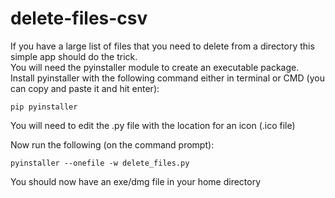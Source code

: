 # delete-files-csv
If you have a large list of files that you need to delete from a directory this simple app should do the trick.  
You will need the pyinstaller module to create an executable package.  
Install pyinstaller with the following command either in terminal or CMD (you can copy and paste it and hit enter):  

   `pip pyinstaller`  
   
You will need to edit the .py file with the location for an icon (.ico file)

Now run the following (on the command prompt):  

    pyinstaller --onefile -w delete_files.py  

You should now have an exe/dmg file in your home directory  
